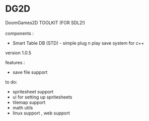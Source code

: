 # DG2D 
DoomGames2D TOOLKIT (FOR SDL2!)
<br>
<br>
components :<br>
-  Smart Table DB (STD) - simple plug n play save system for c++

version 1.0.5

features :
- save file support

to do:
- spritesheet support
- ui for setting up spritesheets
- tilemap support
- math utils
- linux support , web support
